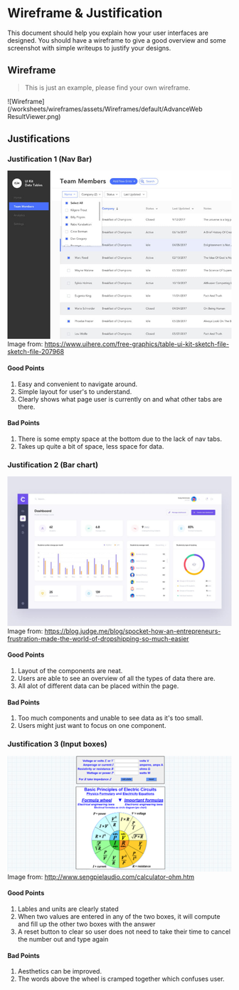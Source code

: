# Wireframe & Justification

This document should help you explain how your user interfaces are designed. You should have a wireframe to give a good overview and some screenshot with simple writeups to justify your designs.

## Wireframe

> This is just an example, please find your own wireframe.

![Wireframe](/worksheets/wireframes/assets/Wireframes/default/AdvanceWeb ResultViewer.png)

## Justifications

### Justification 1 (Nav Bar)

![Justification1](/worksheets/wireframes/assets/Justifications/BasicFrontendResult1.jpg)
Image from:
https://www.uihere.com/free-graphics/table-ui-kit-sketch-file-sketch-file-207968

#### Good Points

1. Easy and convenient to navigate around.
2. Simple layout for user's to understand.
3. Clearly shows what page user is currently on and what other tabs are there.

#### Bad Points

1. There is some empty space at the bottom due to the lack of nav tabs.
2. Takes up quite a bit of space, less space for data.

### Justification 2 (Bar chart)

![Justification2](/worksheets/wireframes/assets/Justifications/BasicFrontendResult2.jpg)
Image from:
https://blog.judge.me/blog/spocket-how-an-entrepreneurs-frustration-made-the-world-of-dropshipping-so-much-easier

#### Good Points

1. Layout of the components are neat.
2. Users are able to see an overview of all the types of data there are.
3. All alot of different data can be placed within the page.

#### Bad Points

1. Too much components and unable to see data as it's too small.
2. Users might just want to focus on one component.

### Justification 3 (Input boxes)

![Justification3](/worksheets/wireframes/assets/Justifications/BasicFrontendResult3.png)
Image from:
http://www.sengpielaudio.com/calculator-ohm.htm

#### Good Points

1. Lables and units are clearly stated
2. When two values are entered in any of the two boxes, it will compute and fill up the other two boxes with the answer
3. A reset button to clear so user does not need to take their time to cancel the number out and type again

#### Bad Points

1. Aesthetics can be improved.
2. The words above the wheel is cramped together which confuses user.
